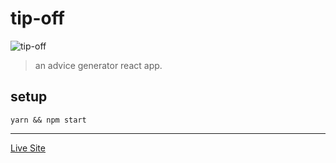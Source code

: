 # tip-off

![tip-off](https://github.com/ann-glitch/tip-off/blob/main/quote.png?raw=true)

> an advice generator react app.

## setup

```
yarn && npm start
```

---

[Live Site](https://tip-off.netlify.app)
